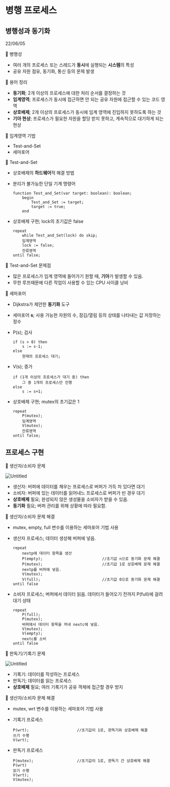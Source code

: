 # 병행 프로세스

## 병행성과 동기화

22/06/05

📎 병행성

- 여러 개의 프로세스 또는 스레드가 **동시**에 실행되는 **시스템**의 특성
- 공유 자원 점유, 동기화, 통신 등의 문제 발생

📎 용어 정리

- **동기화**; 2개 이상의 프로세스에 대한 처리 순서를 결정하는 것
- **임계영역**; 프로세스가 동시에 접근하면 안 되는 공유 자원에 접근할 수 있는 코드 영역
- **상호배제**; 2개 이상의 프로세스가 동시에 임계 영역에 진입하지 못하도록 하는 것
- **기아 현상**; 프로세스가 필요한 자원을 할당 받지 못하고, 계속적으로 대기하게 되는 현상

📎 임계영역 기법

- Test-and-Set
- 세마포어

📎 Test-and-Set

- 상호배제의 **하드웨어**적 해결 방법
- 분리가 불가능한 단일 기계 명령어
    
    ```basic
    function Test_and_Set(var target: boolean): boolean;
    	begin
    		Test_and_Set := target;
    		target := true;
    	end
    ```
    
- 상호배제 구현; lock의 초기값은 false
    
    ```basic
    repeat
    	while Test_and_Set(lock) do skip; 
    	임계영역
    	lock := false;
    	잔류영역
    until false;
    ```
    

📎 Test-and-Set 문제점

- 많은 프로세스가 임계 영역에 들어가기 원할 때, **기아**가 발생할 수 있음.
- 무한 루프때문에 다른 작업이 사용할 수 있는 CPU 사이클 낭비

📎 세마포어

- Dijkstra가 제안한 **동기화** 도구
- 세마포어 **s**; 사용 가능한 자원의 수, 잠김/열림 등의 상태를 나타내는 값 저장하는 정수
- P(s); 검사
    
    ```basic
    if (s > 0) then
    	s := s-1;
    else
    	현재의 프로세스 대기;
    ```
    
- V(s); 증가
    
    ```basic
    if (1개 이상의 프로세스가 대기 중) then
    	그 중 1개의 프로세스만 진행
    else
    	s := s+1;
    ```
    
- 상호배제 구현; mutex의 초기값은 1
    
    ```basic
    repeat
    	P(mutex);
    	임계영역
    	V(mutex);
    	잔류영역
    until false;
    ```
    

## 프로세스 구현

📎 생산자/소비자 문제

![Untitled](%E1%84%87%E1%85%A7%E1%86%BC%E1%84%92%E1%85%A2%E1%86%BC%20%E1%84%91%E1%85%B3%E1%84%85%E1%85%A9%E1%84%89%E1%85%A6%E1%84%89%E1%85%B3%20b9050a64d663402796bd35deab23a111/Untitled.png)

- 생산자: 버퍼에 데이터를 채우는 프로세스로 버퍼가 가득 차 있다면 대기
- 소비자: 버퍼에 있는 데이터를 읽어내느 프로세스로 버퍼가 빈 경우 대기
- **상호배제** 필요; 완성되지 않은 생성물을 소비자가 받을 수 있음.
- **동기화** 필요; 버퍼 관리를 위해 상황에 따라 필요함.

📎 생산자/소비자 문제 해결

- mutex, empty, full 변수를 이용하는 세마포어 기법 사용
- 생산자 프로세스; 데이터 생성해 버퍼에 넣음.
    
    ```basic
    repeat
    	nextp에 데이터 항목을 생산
    	P(empty);                          //초기값 n으로 동기화 문제 해결
    	P(mutex);                          //초기값 1로 상호배제 문제 해결 
    	nextp를 버퍼에 넣음.
    	V(mutex);
    	V(full);                           //초기값 0으로 동기화 문제 해결
    until false
    ```
    
- 소비자 프로세스; 버퍼에서 데이터 읽음. 데이터가 들어오기 전까지 P(full)에 걸려 대기 상태
    
    ```basic
    repeat
    	P(full);
    	P(mutex);
    	버퍼에서 데이터 항목을 꺼내 nextc에 넣음.
    	V(mutex);
    	V(empty);
    	nextc를 소비
    until false
    ```
    

📎 판독기/기록기 문제

![Untitled](%E1%84%87%E1%85%A7%E1%86%BC%E1%84%92%E1%85%A2%E1%86%BC%20%E1%84%91%E1%85%B3%E1%84%85%E1%85%A9%E1%84%89%E1%85%A6%E1%84%89%E1%85%B3%20b9050a64d663402796bd35deab23a111/Untitled%201.png)

- 기록기: 데이터를 작성하는 프로세스
- 판독기; 데이터를 읽는 프로세스
- **상호배제** 필요; 여러 기록기가 공유 객체에 접근할 경우 방지

📎 생산자/소비자 문제 해결

- mutex, wrt 변수를 이용하는 세마포어 기법 사용
- 기록기 프로세스
    
    ```basic
    P(wrt);                     //초기값이 1로, 판독기와 상호배제 해결
    쓰기 수행
    V(wrt);
    ```
    
- 판독기 프로세스
    
    ```basic
    P(mutex);                   //초기값이 1로, 판독기 간 상호배제 해결
    P(wrt)
    읽기 수행
    V(wrt);
    V(mutex);
    ```